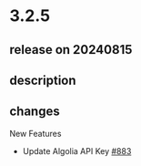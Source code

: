 # 3.2.5

## release on 20240815
## description
## changes
New Features

* Update Algolia API Key <a href="https://github.com/spring-projects/spring-ldap/issues/883" data-hovercard-type="issue" data-hovercard-url="/spring-projects/spring-ldap/issues/883/hovercard">#883</a>

